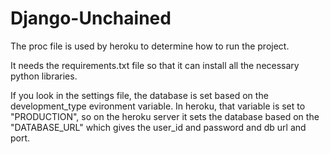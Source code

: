 # Django-Unchained

The proc file is used by heroku to determine how to run the project.

It needs the requirements.txt file so that it can install all the necessary python libraries.

If you look in the settings file, the database is set based on the development_type evironment variable.
In heroku, that variable is set to "PRODUCTION", so on the heroku server it sets the database based on the "DATABASE_URL" which gives
the user_id and password and db url and port.
